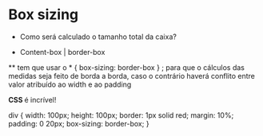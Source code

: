 # Box sizing

- Como será calculado o tamanho total da caixa?

- Content-box | border-box

** tem que usar o * {
  box-sizing: border-box
  }
  ; para que o cálculos das medidas seja feito de borda a borda, caso o contrário haverá conflito entre  valor atribuído ao width e ao padding

<div> 
    <strong> CSS </strong> é incrível!
</div>

div {
  width: 100px;
  height: 100px;
  border: 1px solid red;
  margin: 10%;
  padding: 0 20px;
  box-sizing: border-box;
}
